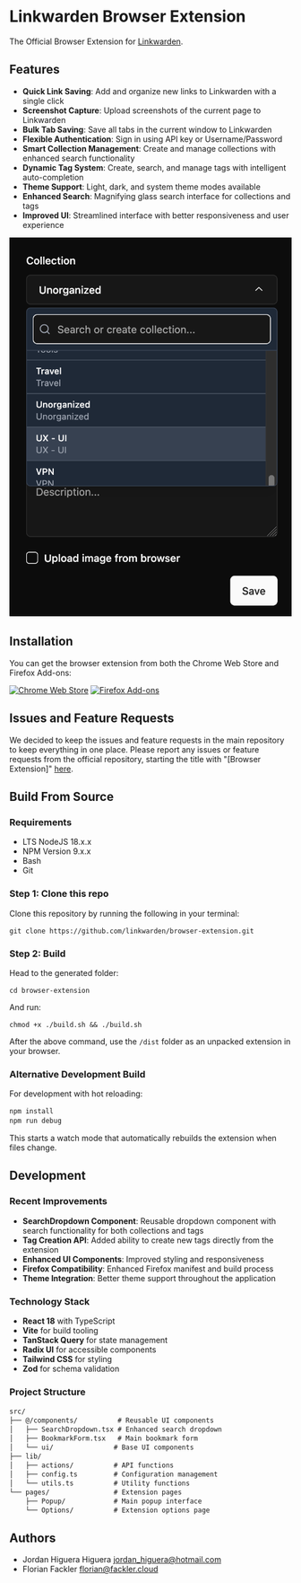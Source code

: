 # Linkwarden Browser Extension

The Official Browser Extension for [Linkwarden](https://github.com/linkwarden/linkwarden).

## Features

- **Quick Link Saving**: Add and organize new links to Linkwarden with a single click
- **Screenshot Capture**: Upload screenshots of the current page to Linkwarden
- **Bulk Tab Saving**: Save all tabs in the current window to Linkwarden
- **Flexible Authentication**: Sign in using API key or Username/Password
- **Smart Collection Management**: Create and manage collections with enhanced search functionality
- **Dynamic Tag System**: Create, search, and manage tags with intelligent auto-completion
- **Theme Support**: Light, dark, and system theme modes available
- **Enhanced Search**: Magnifying glass search interface for collections and tags
- **Improved UI**: Streamlined interface with better responsiveness and user experience

![Image](/assets/linkwarden-extension.png)

## Installation

You can get the browser extension from both the Chrome Web Store and Firefox Add-ons:

<a href="https://chrome.google.com/webstore/detail/linkwarden/pnidmkljnhbjfffciajlcpeldoljnidn"><img src="/assets/chrome.png" alt="Chrome Web Store"></a>
<a href="https://addons.mozilla.org/en-US/firefox/addon/linkwarden"><img src="/assets/firefox.png" alt="Firefox Add-ons"></a>

## Issues and Feature Requests

We decided to keep the issues and feature requests in the main repository to keep everything in one place. Please report any issues or feature requests from the official repository, starting the title with "[Browser Extension]" [here](https://github.com/linkwarden/linkwarden/issues/new/choose).

## Build From Source

### Requirements

- LTS NodeJS 18.x.x
- NPM Version 9.x.x
- Bash
- Git

### Step 1: Clone this repo

Clone this repository by running the following in your terminal:

```
git clone https://github.com/linkwarden/browser-extension.git
```

### Step 2: Build

Head to the generated folder:

```
cd browser-extension
```

And run:

```
chmod +x ./build.sh && ./build.sh
```

After the above command, use the `/dist` folder as an unpacked extension in your browser.

### Alternative Development Build

For development with hot reloading:

```bash
npm install
npm run debug
```

This starts a watch mode that automatically rebuilds the extension when files change.

## Development

### Recent Improvements

- **SearchDropdown Component**: Reusable dropdown component with search functionality for both collections and tags
- **Tag Creation API**: Added ability to create new tags directly from the extension
- **Enhanced UI Components**: Improved styling and responsiveness
- **Firefox Compatibility**: Enhanced Firefox manifest and build process
- **Theme Integration**: Better theme support throughout the application

### Technology Stack

- **React 18** with TypeScript
- **Vite** for build tooling
- **TanStack Query** for state management
- **Radix UI** for accessible components
- **Tailwind CSS** for styling
- **Zod** for schema validation

### Project Structure

```
src/
├── @/components/          # Reusable UI components
│   ├── SearchDropdown.tsx # Enhanced search dropdown
│   ├── BookmarkForm.tsx   # Main bookmark form
│   └── ui/               # Base UI components
├── lib/
│   ├── actions/          # API functions
│   ├── config.ts         # Configuration management
│   └── utils.ts          # Utility functions
└── pages/                # Extension pages
    ├── Popup/            # Main popup interface
    └── Options/          # Extension options page
```

## Authors

- Jordan Higuera Higuera <jordan_higuera@hotmail.com>
- Florian Fackler <florian@fackler.cloud>
